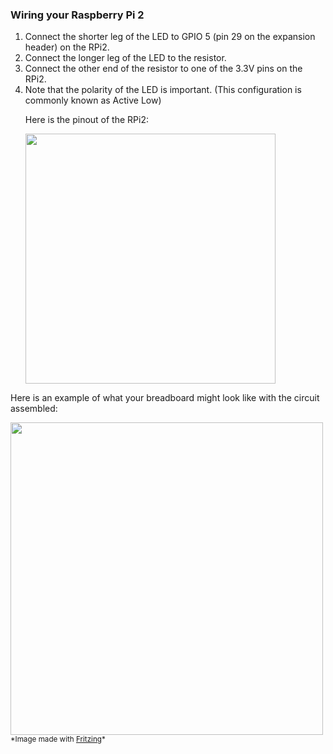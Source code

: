 <h3> Wiring your Raspberry Pi 2 </h3>

<ol class="setup-content-list">
  <div class="row">
    <div class="col-md-12 col-xs-24">
      <li>Connect the shorter leg of the LED to GPIO 5 (pin 29 on the expansion header) on the RPi2.</li>
      <li>Connect the longer leg of the LED to the resistor.</li>
      <li>Connect the other end of the resistor to one of the 3.3V pins on the RPi2.</li>
      <li>Note that the polarity of the LED is important. (This configuration is commonly known as Active Low)</li>
    </div>
    <div class="col-md-12 col-xs-24">
      <p>Here is the pinout of the RPi2:</p>
      <img src="{{site.baseurl}}/Resources/images/PinMappings/RP2_Pinout.png" height="400">
    </div>
  </div>
</ol>
<div class="row">
  <div class="col-md-12 col-xs-24">
    <p>Here is an example of what your breadboard might look like with the circuit assembled:</p>
  </div>
  <div class="col-md-12 col-xs-24">
    <img src="{{site.baseurl}}/Resources/images/Blinky/breadboard_assembled_rpi2_kit.jpg" height="500">
    <sub>*Image made with <a href="http://fritzing.org/" target="_blank">Fritzing</a>*</sub>
  </div>
</div>



